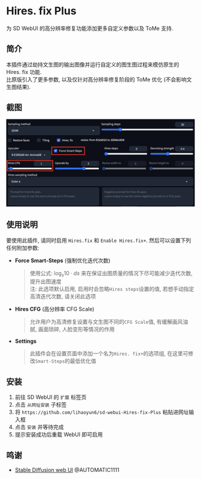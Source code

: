 # Hires. fix Plus
为 SD WebUI 的高分辨率修复功能添加更多自定义参数以及 ToMe 支持. 

## 简介
本插件通过劫持文生图的输出图像并运行自定义的图生图过程来模仿原生的 Hires. fix 功能.  
比原版引入了更多参数, 以及仅针对高分辨率修复阶段的 ToMe 优化 (不会影响文生图结果).

## 截图
<img src="./images/ui.jpg"/>  

## 使用说明
要使用此插件, 请同时启用 `Hires.fix` 和 `Enable Hires.fix+`. 然后可以设置下列任何附加参数:  

- **Force Smart-Steps** (强制优化迭代次数)

	> 使用公式: $\log_{s}{10}\cdot ds$ 来在保证出图质量的情况下尽可能减少迭代次数, 提升出图速度  
	> 注: 此选项默认启用, 启用时会忽略`Hires steps`设置的值, 若想手动指定高清迭代次数, 请关闭此选项   
	
- **Hires CFG** (高分辨率 CFG Scale)
	> 允许用户为高清修复设置与文生图不同的`CFG Scale`值, 有缓解画风油腻, 画面琐碎, 人脸变形等情况的作用  

- **Settings**
	> 此插件会在设置页面中添加一个名为`Hires. fix+`的选项组, 在这里可修改`Smart-Steps`的最低优化值  
	
## 安装
1. 前往 SD WebUI 的 `扩展` 标签页
2. 点击 `从网址安装` 子标签
3. 将 `https://github.com/lihaoyun6/sd-webui-Hires-fix-Plus` 粘贴进网址输入框
4. 点击 `安装` 并等待完成
5. 提示安装成功后重载 WebUI 即可启用

## 鸣谢
- [Stable Diffusion web UI](https://github.com/AUTOMATIC1111/stable-diffusion-webui) @AUTOMATIC1111  
